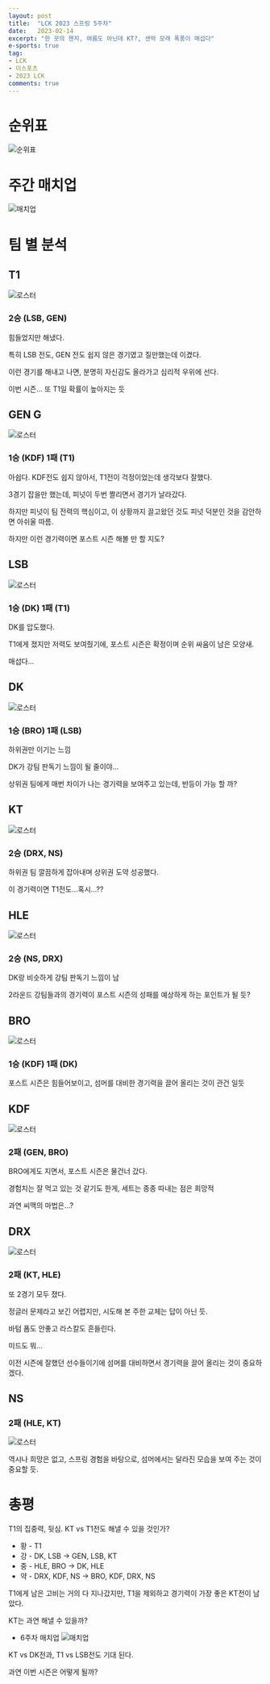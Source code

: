 ```yaml
---
layout: post
title:  "LCK 2023 스프링 5주차"
date:   2023-02-14
excerpt: "한 끗의 젠지, 여름도 아닌데 KT?, 샌박 모래 폭풍이 매섭다"
e-sports: true
tag:
- LCK
- 이스포츠
- 2023 LCK
comments: true
---
```


# 순위표

![순위표](../img/2023/lck/spring_week5.jpg)

# 주간 매치업

![매치업](../img/2023/lck/spring_week5_matchup.png)

# 팀 별 분석

## T1

![로스터](../img/2023/lck/spring_roaster_T1.png)

### 2승 (LSB, GEN)

힘들었지만 해냈다.

특히 LSB 전도, GEN 전도 쉽지 않은 경기였고 질만했는데 이겼다.

이런 경기를 해내고 나면, 분명히 자신감도 올라가고 심리적 우위에 선다.

이번 시즌... 또 T1일 확률이 높아지는 듯

## GEN G

![로스터](../img/2023/lck/spring_roaster_GEN.png)

### 1승 (KDF) 1패 (T1)

아쉽다. KDF전도 쉽지 않아서, T1전이 걱정이었는데 생각보다 잘했다.

3경기 잡을만 했는데, 피넛이 두번 짤리면서 경기가 날라갔다.

하지만 피넛이 팀 전력의 핵심이고, 이 상황까지 끌고왔던 것도 피넛 덕분인 것을 감안하면 아쉬울 따름.

하지만 이런 경기력이면 포스트 시즌 해볼 만 할 지도?

## LSB

![로스터](../img/2023/lck/spring_roaster_LSB.png)

### 1승 (DK) 1패 (T1)

DK를 압도했다.

T1에게 졌지만 저력도 보여줬기에, 포스트 시즌은 확정이며 순위 싸움이 남은 모양새.

매섭다...


## DK

![로스터](../img/2023/lck/spring_roaster_DK.png)

### 1승 (BRO) 1패 (LSB)

하위권만 이기는 느낌

DK가 강팀 판독기 느낌이 될 줄이야...

상위권 팀에게 매번 차이가 나는 경기력을 보여주고 있는데, 반등이 가능 할 까?

## KT

![로스터](../img/2023/lck/spring_roaster_KT.png)

### 2승 (DRX, NS)

하위권 팀 깔끔하게 잡아내며 상위권 도약 성공했다.

이 경기력이면 T1전도...혹시...??

## HLE

![로스터](../img/2023/lck/spring_roaster_HLE.png)

### 2승 (NS, DRX)

DK랑 비슷하게 강팀 판독기 느낌이 남

2라운드 강팀들과의 경기력이 포스트 시즌의 성패를 예상하게 하는 포인트가 될 듯?

## BRO

![로스터](../img/2023/lck/spring_roaster_BRO.png)

### 1승 (KDF) 1패 (DK)

포스트 시즌은 힘들어보이고, 섬머를 대비한 경기력을 끌어 올리는 것이 관건 일듯

## KDF

![로스터](../img/2023/lck/spring_roaster_KDF.png)

### 2패 (GEN, BRO)

BRO에게도 지면서, 포스트 시즌은 물건너 갔다.

경험치는 잘 먹고 있는 것 같기도 한게, 세트는 종종 따내는 점은 희망적

과연 씨맥의 마법은...?

## DRX

![로스터](../img/2023/lck/spring_roaster_DRX.png)

### 2패 (KT, HLE)

또 2경기 모두 졌다.

정글러 문제라고 보긴 어렵지만, 시도해 본 주한 교체는 답이 아닌 듯.

바텀 폼도 안좋고 라스칼도 흔들린다.

미드도 뭐...

이전 시즌에 잘했던 선수들이기에 섬머를 대비하면서 경기력을 끌어 올리는 것이 중요하겠다.

## NS

### 2패 (HLE, KT)

![로스터](../img/2023/lck/spring_roaster_NS.png)

역시나 희망은 없고, 스프링 경험을 바탕으로, 섬머에서는 달라진 모습을 보여 주는 것이 중요할 듯.

# 총평

T1의 집중력, 뒷심.
KT vs T1전도 해낼 수 있을 것인가?

* 황 - T1
* 강 - DK, LSB -> GEN, LSB, KT
* 중 - HLE, BRO -> DK, HLE
* 약 - DRX, KDF, NS -> BRO, KDF, DRX, NS

T1에게 남은 고비는 거의 다 지나갔지만, T1을 제외하고 경기력이 가장 좋은 KT전이 남았다.

KT는 과연 해낼 수 있을까?

* 6주차 매치업
    ![매치업](../img/2023/lck/spring_week6_matchup.png)

KT vs DK전과, T1 vs LSB전도 기대 된다.

과연 이번 시즌은 어떻게 될까?